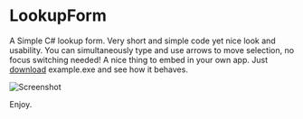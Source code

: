 LookupForm
===========================

A Simple C# lookup form. Very short and simple code yet nice look and usability. You can simultaneously type and use arrows to move selection, no focus switching needed! A nice thing to embed in your own app. Just [download](https://github.com/poma/LookupForm/downloads) example.exe and see how it behaves. 

![Screenshot](https://raw.github.com/poma/LookupForm/master/Screenshots/Screenshot1.png)

Enjoy.